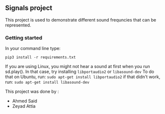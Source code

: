 
## Signals project

This project is used to demonstrate different sound frequncies that can be represented.



### Getting started

In your command line type:

```
pip3 install -r requirements.txt

```
If you are using Linux, you might not hear a sound at first when you run sd.play(). In that case, try installing ```libportaudio2``` or ```libasound-dev```
To do that on Ubuntu, run: 
```sudo apt-get install libportaudio2```
if that didn't work, run:
```sudo apt-get install libasound-dev```

This project was done by :
- Ahmed Said
- Zeyad Attia
